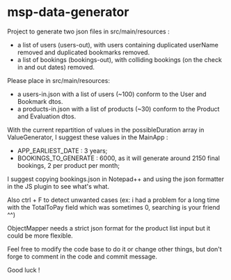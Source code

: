 # msp-data-generator

Project to generate two json files in src/main/resources : 
 - a list of users (users-out), with users containing duplicated userName removed 
   and duplicated bookmarks removed.
 - a list of bookings (bookings-out), with colliding bookings (on the check in and out dates) removed.

Please place in src/main/resources:
 - a users-in.json with a list of users (~100) conform to the User and Bookmark dtos.
 - a products-in.json with a list of products (~30) conform to the Product and Evaluation dtos.

With the current repartition of values in the possibleDuration array in ValueGenerator, 
I suggest these values in the MainApp :
 - APP_EARLIEST_DATE : 3 years;
 - BOOKINGS_TO_GENERATE : 6000, as it will generate around 2150 final bookings, 2 per product per month;

I suggest copying bookings.json in Notepad++ and using the json formatter in the JS plugin to see what's what.

Also ctrl + F to detect unwanted cases (ex: i had a problem for a long time with the TotalToPay field 
which was sometimes 0, searching is your friend ^^)

ObjectMapper needs a strict json format for the product list input but it could be more flexible.

Feel free to modify the code base to do it or change other things, but don't forge to comment in the code 
and commit message.

Good luck !
